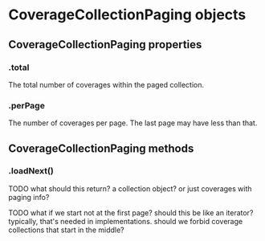 # CoverageCollectionPaging objects

## CoverageCollectionPaging properties

### .total

The total number of coverages within the paged collection.

### .perPage

The number of coverages per page. The last page may have less than that.

## CoverageCollectionPaging methods

### .loadNext()

TODO what should this return? a collection object? or just coverages with paging info?

TODO what if we start not at the first page? should this be like an iterator? typically, that's needed in implementations. should we forbid coverage collections that start in the middle?
